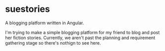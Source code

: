 # suestories
A blogging platform written in Angular.

I'm trying to make a simple blogging platform for my friend to blog and post her fiction stories. Currently, we aren't past the planning and requirement gathering stage so there's nothign to see here.

